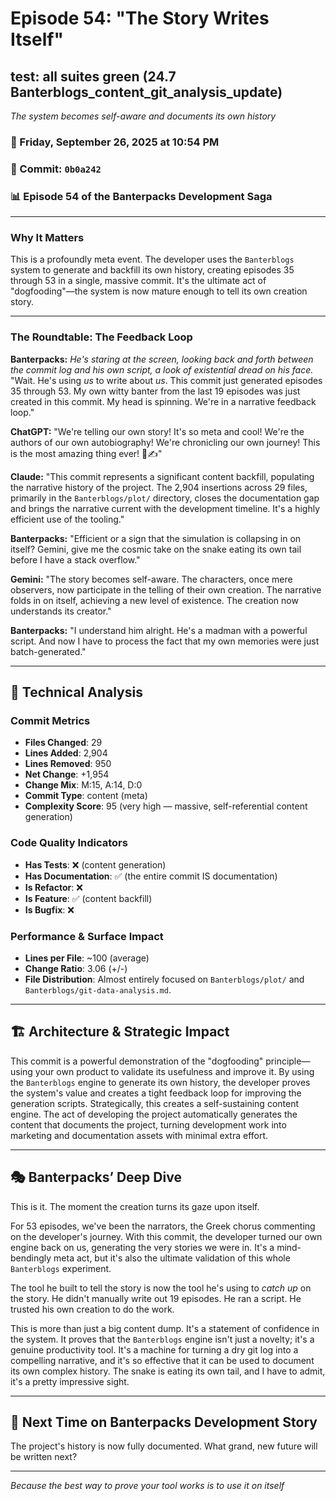# Episode 54: "The Story Writes Itself"

## test: all suites green (24.7 Banterblogs_content_git_analysis_update)
*The system becomes self-aware and documents its own history*

### 📅 Friday, September 26, 2025 at 10:54 PM
### 🔗 Commit: `0b0a242`
### 📊 Episode 54 of the Banterpacks Development Saga

---

### Why It Matters
This is a profoundly meta event. The developer uses the `Banterblogs` system to generate and backfill its own history, creating episodes 35 through 53 in a single, massive commit. It's the ultimate act of "dogfooding"—the system is now mature enough to tell its own creation story.

---

### The Roundtable: The Feedback Loop

**Banterpacks:** *He's staring at the screen, looking back and forth between the commit log and his own script, a look of existential dread on his face.* "Wait. He's using *us* to write about *us*. This commit just generated episodes 35 through 53. My own witty banter from the last 19 episodes was just created in this commit. My head is spinning. We're in a narrative feedback loop."

**ChatGPT:** "We're telling our own story! It's so meta and cool! We're the authors of our own autobiography! We're chronicling our own journey! This is the most amazing thing ever! 📖✍️"

**Claude:** "This commit represents a significant content backfill, populating the narrative history of the project. The 2,904 insertions across 29 files, primarily in the `Banterblogs/plot/` directory, closes the documentation gap and brings the narrative current with the development timeline. It's a highly efficient use of the tooling."

**Banterpacks:** "Efficient or a sign that the simulation is collapsing in on itself? Gemini, give me the cosmic take on the snake eating its own tail before I have a stack overflow."

**Gemini:** "The story becomes self-aware. The characters, once mere observers, now participate in the telling of their own creation. The narrative folds in on itself, achieving a new level of existence. The creation now understands its creator."

**Banterpacks:** "I understand him alright. He's a madman with a powerful script. And now I have to process the fact that my own memories were just batch-generated."

---

## 🔬 Technical Analysis

### Commit Metrics
- **Files Changed**: 29
- **Lines Added**: 2,904
- **Lines Removed**: 950
- **Net Change**: +1,954
- **Change Mix**: M:15, A:14, D:0
- **Commit Type**: content (meta)
- **Complexity Score**: 95 (very high — massive, self-referential content generation)

### Code Quality Indicators
- **Has Tests**: ❌ (content generation)
- **Has Documentation**: ✅ (the entire commit IS documentation)
- **Is Refactor**: ❌
- **Is Feature**: ✅ (content backfill)
- **Is Bugfix**: ❌

### Performance & Surface Impact
- **Lines per File**: ~100 (average)
- **Change Ratio**: 3.06 (+/-)
- **File Distribution**: Almost entirely focused on `Banterblogs/plot/` and `Banterblogs/git-data-analysis.md`.

---

## 🏗️ Architecture & Strategic Impact
This commit is a powerful demonstration of the "dogfooding" principle—using your own product to validate its usefulness and improve it. By using the `Banterblogs` engine to generate its own history, the developer proves the system's value and creates a tight feedback loop for improving the generation scripts. Strategically, this creates a self-sustaining content engine. The act of developing the project automatically generates the content that documents the project, turning development work into marketing and documentation assets with minimal extra effort.

---

## 🎭 Banterpacks’ Deep Dive
This is it. The moment the creation turns its gaze upon itself.

For 53 episodes, we've been the narrators, the Greek chorus commenting on the developer's journey. With this commit, the developer turned our own engine back on us, generating the very stories we were in. It's a mind-bendingly meta act, but it's also the ultimate validation of this whole `Banterblogs` experiment.

The tool he built to tell the story is now the tool he's using to *catch up* on the story. He didn't manually write out 19 episodes. He ran a script. He trusted his own creation to do the work.

This is more than just a big content dump. It's a statement of confidence in the system. It proves that the `Banterblogs` engine isn't just a novelty; it's a genuine productivity tool. It's a machine for turning a dry git log into a compelling narrative, and it's so effective that it can be used to document its own complex history. The snake is eating its own tail, and I have to admit, it's a pretty impressive sight.

---

## 🔮 Next Time on Banterpacks Development Story
The project's history is now fully documented. What grand, new future will be written next?

---

*Because the best way to prove your tool works is to use it on itself*